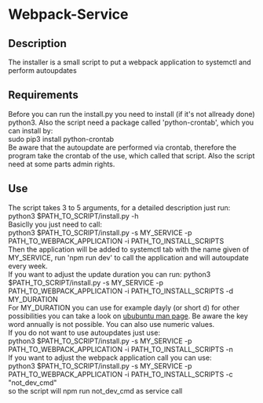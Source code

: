 # Webpack-Service
## Description
The installer is a small script to put a webpack application to systemctl and perform autoupdates
## Requirements
Before you can run the install.py you need to install (if it's not allready done) python3. Also the script need a package called 'python-crontab', which you can install by:\
sudo pip3 install python-crontab\
Be aware that the autoupdate are performed via crontab, therefore the program take the crontab of the use, which called that script. Also the script need at some parts admin rights.
## Use
The script takes 3 to 5 arguments, for a detailed description just run:\
python3 $PATH\_TO\_SCRIPT/install.py -h\
Basiclly you just need to call:\
python3 $PATH\_TO\_SCRIPT/install.py -s MY\_SERVICE -p PATH\_TO\_WEBPACK\_APPLICATION -i PATH\_TO\_INSTALL\_SCRIPTS\
Then the application will be added to systemctl tab with the name given of MY\_SERVICE, run 'npm run dev' to call the application and will autoupdate every week.\
If you want to adjust the update duration you can run:
python3 $PATH\_TO\_SCRIPT/install.py -s MY\_SERVICE -p PATH\_TO\_WEBPACK\_APPLICATION -i PATH\_TO\_INSTALL\_SCRIPTS -d MY\_DURATION\
For MY\_DURATION you can use for example dayly (or short d) for other possibilities you can take a look on [ububuntu man page](https://wiki.ubuntuusers.de/Cron/). Be aware the key word annually is not possible. You can also use numeric values.\
If you do not want to use autoupdates just use:\
python3 $PATH\_TO\_SCRIPT/install.py -s MY\_SERVICE -p PATH\_TO\_WEBPACK\_APPLICATION -i PATH\_TO\_INSTALL\_SCRIPTS -n\
If you want to adjust the webpack application call you can use:\
python3 $PATH\_TO\_SCRIPT/install.py -s MY\_SERVICE -p PATH\_TO\_WEBPACK\_APPLICATION -i PATH\_TO\_INSTALL\_SCRIPTS -c "not\_dev\_cmd"\
so the script will npm run not\_dev\_cmd as service call
